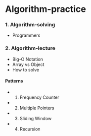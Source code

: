 # Algorithm-practice

### 1. Algorithm-solving

- Programmers

### 2. Algorithm-lecture

- Big-O Notation
- Array vs Object
- How to solve

#### Patterns

- 1. Frequency Counter
- 2. Multiple Pointers
- 3. Sliding Window
- 4. Recursion
